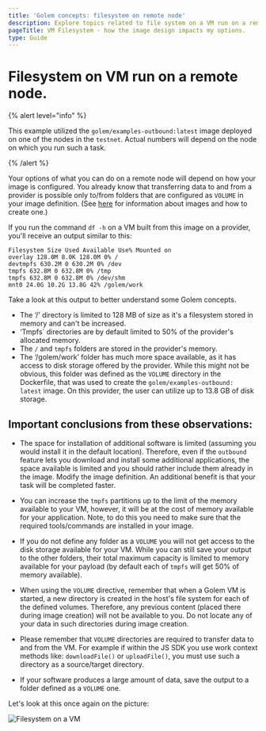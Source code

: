 ```yaml
---
title: 'Golem concepts: filesystem on remote node'
description: Explore topics related to file system on a VM run on a remote node to better design your custom image.
pageTitle: VM Filesystem - how the image design impacts my options.
type: Guide
---
```


# Filesystem on VM run on a remote node.

{% alert level="info" %}

This example utilized the `golem/examples-outbound:latest` image deployed on one of the nodes in the `testnet`. Actual numbers will depend on the node on which you run such a task.

{% /alert %}

Your options of what you can do on a remote node will depend on how your image is configured. You already know that transferring data to and from a provider is possible only to/from folders that are configured as `VOLUME` in your image definition. (See [here](/docs/creators/javascript/guides/golem-images) for information about images and how to create one.)

If you run the command `df -h` on a VM built from this image on a provider, you'll receive an output similar to this:

```
Filesystem Size Used Available Use% Mounted on
overlay 128.0M 8.0K 128.0M 0% /
devtmpfs 630.2M 0 630.2M 0% /dev
tmpfs 632.8M 0 632.8M 0% /tmp
tmpfs 632.8M 0 632.8M 0% /dev/shm
mnt0 24.0G 10.2G 13.8G 42% /golem/work
```

Take a look at this output to better understand some Golem concepts.

- The ‘/’ directory is limited to 128 MB of size as it's a filesystem stored in memory and can't be increased.
- ‘Tmpfs` directories are by default limited to 50% of the provider's allocated memory.
- The `/` and `tmpfs` folders are stored in the provider's memory.
- The ‘/golem/work’ folder has much more space available, as it has access to disk storage offered by the provider. While this might not be obvious, this folder was defined as the `VOLUME` directory in the Dockerfile, that was used to create the `golem/examples-outbound: latest` image. On this provider, the user can utilize up to 13.8 GB of disk storage.

## Important conclusions from these observations:

- The space for installation of additional software is limited (assuming you would install it in the default location). Therefore, even if the `outbound` feature lets you download and install some additional applications, the space available is limited and you should rather include them already in the image. Modify the image definition. An additional benefit is that your task will be completed faster.

- You can increase the `tmpfs` partitions up to the limit of the memory available to your VM, however, it will be at the cost of memory available for your application. Note, to do this you need to make sure that the required tools/commands are installed in your image.

- If you do not define any folder as a `VOLUME` you will not get access to the disk storage available for your VM. While you can still save your output to the other folders, their total maximum capacity is limited to memory available for your payload (by default each of `tmpfs` will get 50% of memory available).

- When using the `VOLUME` directive, remember that when a Golem VM is started, a new directory is created in the host's file system for each of the defined volumes. Therefore, any previous content (placed there during image creation) will not be available to you. Do not locate any of your data in such directories during image creation.

- Please remember that `VOLUME` directories are required to transfer data to and from the VM. For example if within the JS SDK you use work context methods like: `downloadFile()` or `uploadFile()`, you must use such a directory as a source/target directory.

- If your software produces a large amount of data, save the output to a folder defined as a `VOLUME` one.

Let's look at this once again on the picture:

![Filesystem on a VM](/requestor-vm-comms.jpg)
